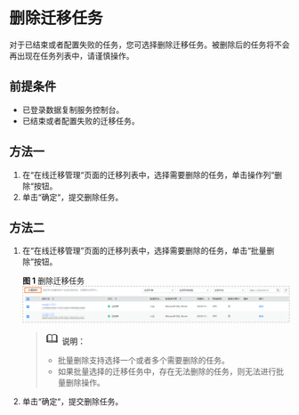 # 删除迁移任务<a name="drs_03_0005"></a>

对于已结束或者配置失败的任务，您可选择删除迁移任务。被删除后的任务将不会再出现在任务列表中，请谨慎操作。

## 前提条件<a name="section16256919193311"></a>

-   已登录数据复制服务控制台。
-   已结束或者配置失败的迁移任务。

## 方法一<a name="section4298797218435"></a>

1.  在“在线迁移管理“页面的迁移列表中，选择需要删除的任务，单击操作列“删除“按钮。
2.  单击“确定“，提交删除任务。

## 方法二<a name="section137110216465"></a>

1.  在“在线迁移管理”页面的迁移列表中，选择需要删除的任务，单击“批量删除”按钮。

    **图 1**  删除迁移任务<a name="fig655118584119"></a>  
    ![](figures/删除迁移任务.png "删除迁移任务")

    >![](public_sys-resources/icon-note.gif) **说明：**   
    >-   批量删除支持选择一个或者多个需要删除的任务。  
    >-   如果批量选择的迁移任务中，存在无法删除的任务，则无法进行批量删除操作。  

2.  单击“确定“，提交删除任务。

